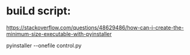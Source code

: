 # buiLd script:

https://stackoverflow.com/questions/48629486/how-can-i-create-the-minimum-size-executable-with-pyinstaller

pyinstaller --onefile control.py  